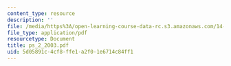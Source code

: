```yaml
---
content_type: resource
description: ''
file: /media/https%3A/open-learning-course-data-rc.s3.amazonaws.com/14-462-advanced-macroeconomics-ii-spring-2004/5d05891c4cf8ffe1a2f01e6714c84ff1_ps_2_2003.pdf
file_type: application/pdf
resourcetype: Document
title: ps_2_2003.pdf
uid: 5d05891c-4cf8-ffe1-a2f0-1e6714c84ff1
---
```

